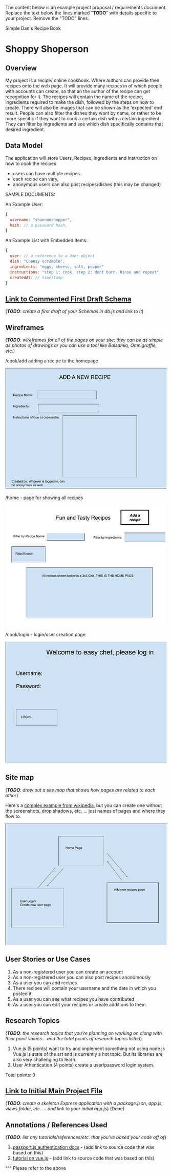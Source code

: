 The content below is an example project proposal / requirements document. Replace the text below the lines marked "__TODO__" with details specific to your project. Remove the "TODO" lines.

Simple Dan's Recipe Book

# Shoppy Shoperson 

## Overview

My project is a recipe/ online cookbook. Where authors can provide their recipes onto the web page. 
It will provide many recipes in of which people with accounts can create, so that an the author of the 
recipe can get recognition for it. The recipes will contain the name of the recipe, ingredients required 
to make the dish, followed by the steps on how to create. There will also be images that can be shown as
the 'expected' end result. People can also filter the dishes they want by name, or rather to be more specific if they want to cook a certain dish with a certain ingredient. They can filter by ingredients and see which dish specifically contains that desired ingredient.




## Data Model


The application will store Users, Recipes, Ingredients and Instruction on how to cook the recipes

* users can have multiple recipes
* each recipe can vary, 
* anonymous users can also post recipes/dishes (this may be changed)

SAMPLE DOCUMENTS:

An Example User:

```javascript
{
  username: "shannonshopper",
  hash: // a password hash,
}
```

An Example List with Embedded Items:

```javascript
{
  user: // a reference to a User object
  dish: "Cheesy scramble",
  ingredients: "eggs, cheese, salt, pepper"
  instructions: "step 1: cook, step 2: dont burn. Rinse and repeat"
  createdAt: // timestamp
}
```


## [Link to Commented First Draft Schema](db.js)

(___TODO__: create a first draft of your Schemas in db.js and link to it_)

## Wireframes


(___TODO__: wireframes for all of the pages on your site; they can be as simple as photos of drawings or you can use a tool like Balsamiq, Omnigraffle, etc._)

/cook/add adding a recipe to the homepage

![adding recipe](WireFraming/Add-Recipe.png)

/home - page for showing all recipes

![homepage](WireFraming/HOMEPAGE.png)

/cook/login - login/user creation page

![list](WireFraming/Login-Page.png)

## Site map

(___TODO__: draw out a site map that shows how pages are related to each other_)

Here's a [complex example from wikipedia](https://upload.wikimedia.org/wikipedia/commons/2/20/Sitemap_google.jpg), but you can create one without the screenshots, drop shadows, etc. ... just names of pages and where they flow to.

![list](WireFraming/SiteMap.png)

## User Stories or Use Cases

1. As a non-registered user you can create an account
2. As a non-registered user you can also post recipes anonomously
3. As a user you can add recipes
4. There recipes will contain your username and the date in which you posted it
5. As a user you can see what recipes you have contributed
6. As a user you can edit your recipes or create additions to them.


## Research Topics

(___TODO__: the research topics that you're planning on working on along with their point values... and the total points of research topics listed_)


1. Vue.js (5 points) want to try and implement something not using node.js
Vue.js is state of the art and is currently a hot topic. But its libraries are also very challenging to learn.
2. User Athentication (4 points)
  create a user/password login system. 

Total points: 9


## [Link to Initial Main Project File](app.js) 

(___TODO__: create a skeleton Express application with a package.json, app.js, views folder, etc. ... and link to your initial app.js_) (Done)

## Annotations / References Used

(___TODO__: list any tutorials/references/etc. that you've based your code off of_)

1. [passport.js authentication docs](http://passportjs.org/docs) - (add link to source code that was based on this)
2. [tutorial on vue.js](https://vuejs.org/v2/guide/) - (add link to source code that was based on this)

^^^ Please refer to the above

